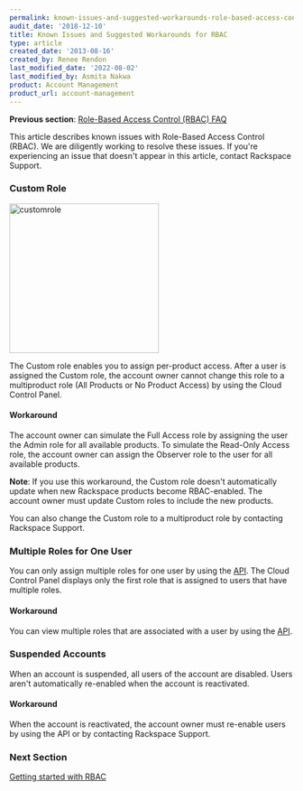 ```yaml
---
permalink: known-issues-and-suggested-workarounds-role-based-access-control-rbac
audit_date: '2018-12-10'
title: Known Issues and Suggested Workarounds for RBAC
type: article
created_date: '2013-08-16'
created_by: Renee Rendon
last_modified_date: '2022-08-02'
last_modified_by: Asmita Nakwa
product: Account Management
product_url: account-management
---
```


**Previous section**: [Role-Based Access Control (RBAC) FAQ](/support/how-to/faq-role-based-access-control-rbac)

This article describes known issues with Role-Based Access Control (RBAC). We are diligently working to resolve these issues. If you're experiencing an issue that doesn't appear in this article, contact Rackspace Support.

### Custom Role

<img width="265" alt="customrole" src="/support/how-to/known-issues-and-suggested-workarounds-role-based-access-control-rbac/customrole.png">

The Custom role enables you to assign per-product access. After a user is assigned the Custom role, the account owner cannot change this role to a multiproduct role (All Products or No Product Access) by using the Cloud Control Panel.

#### Workaround

The account owner can simulate the Full Access role by assigning the user the Admin role for all available products. To simulate the Read-Only Access role, the account owner can assign the Observer role to the user for all available products.

**Note**: If you use this workaround, the Custom role doesn't automatically update when new Rackspace products become RBAC-enabled. The account owner must update Custom roles to include the new products.

You can also change the Custom role to a multiproduct role by contacting Rackspace Support.

### Multiple Roles for One User

You can only assign multiple roles for one user by using the [API](https://docs.rackspace.com/docs/). The Cloud Control Panel displays only the first role that is assigned to users that have multiple roles.

#### Workaround

You can view multiple roles that are associated with a user by using the [API](https://docs.rackspace.com/docs/).

### Suspended Accounts

When an account is suspended, all users of the account are disabled. Users aren't automatically re-enabled when the account is reactivated.

#### Workaround

When the account is reactivated, the account owner must re-enable users by using the API or by contacting Rackspace Support.

### Next Section
[Getting started with RBAC](/support/how-to/getting-started-with-role-based-access-control-rbac)
